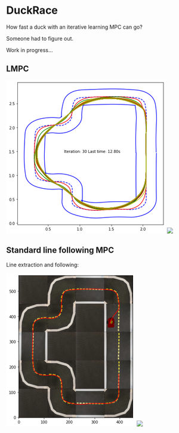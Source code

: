 # DuckRace
How fast a duck with an iterative learning MPC can go?

Someone had to figure out.

Work in progress...

## LMPC

<img src="./assets/lmpc_result.png"/>

<img src="./assets/lmpc_run.gif" width="800" />

</br>

## Standard line following MPC

Line extraction and following:

<img src="./assets/output.png"/>

<img src="./assets/mpc_run.gif" width="800" />
